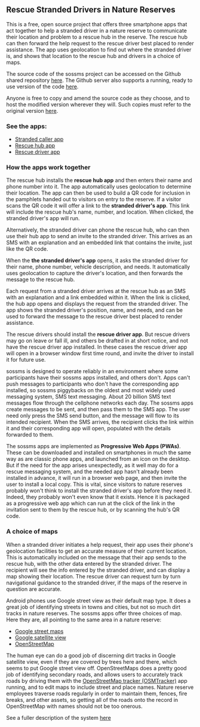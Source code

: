 <h2>Rescue Stranded Drivers in Nature Reserves</h2>

<p>This is a free, open source project that offers three smartphone apps that act together to help a stranded driver in a nature reserve
to communicate their location and problem to a rescue hub in the reserve.  The rescue hub can then forward the help request to the rescue
driver best placed to render assistance.  The app uses geolocation to find out where the stranded driver is, and shows that location to
the rescue hub and drivers in a choice of maps.</p>

<p>The source code of the sossms project can be accessed on the Github shared repository <a href="https://github.com/tijaska/sossms">here</a>.
The Github server also supports a running, ready to use version of the code <a href="https://tijaska.github.io/sossms/">here</a>.</p>

<p>Anyone is free to copy and amend the source code as they choose, and to host the modified version wherever they will. Such copies must
refer to the original version <a href="https://github.com/tijaska/sossms">here</a>.</p>

<h3>See the apps:</h3>

<ul>
  <li><a href="web/caller/">Stranded caller app</a></li>
  <li><a href="web/hub/">Rescue hub app</a></li>
  <li><a href="web/rescue/">Rescue driver app</a></li>
</ul>

<h3>How the apps work together</h3>

<p>The rescue hub installs the <strong>rescue hub app</strong> and then enters their name and phone number into it. The app automatically
uses geolocation to determine their location.  The app can then be used to build a QR code for inclusion in the pamphlets handed out to
visitors on entry to the reserve.  If a visitor scans the QR code it will offer a link to the <strong>stranded driver's app</strong>.
This link will include the rescue hub's name, number, and location. When clicked, the stranded driver's app will run.</p>

<p>Alternatively, the stranded driver can phone the rescue hub, who can then use their hub app to send an invite to the stranded driver.
This arrives as an SMS with an explanation and an embedded link that contains the invite, just like the QR code.</p>

<p>When the <strong>the stranded driver's app</strong> opens, it asks the stranded driver for their name, phone number, vehicle description,
and needs. It automatically uses geolocation to capture the driver's location, and then forwards the message to the rescue hub.</p>
<!-- The stranded
driver's app opens when the rescue hub sends an invite message to the driver. It arrives as an SMS that contains an explanation and a URL
that, when clicked, runs the stranded driver's app in a browser window, or as a stand-alone app if the driver agrees to install it.-->

<!--p>Of course drivers don't go on trips expecting vehicle breakdowns, so we can't expect them to install the stranded driver app in advance.
For this reason the app is packaged as a <strong>Progressive Web App</strong>
(PWA) that can run on the fly in a standard browser window, or be installed as a stand-alone phone app as the user chooses.</p-->

<p>Each request from a stranded driver arrives at the rescue hub as an SMS with an explanation and a link embedded within it. When the link
is clicked, the hub app opens and displays the request from the stranded driver. The app shows the stranded driver's position, name, and needs,
and can be used to forward the message to the rescue driver best placed to render assistance.</p>

<p>The rescue drivers should install the <strong>rescue driver app</strong>. But rescue drivers may go on leave or fall ill, and others be
drafted in at short notice, and not have the rescue driver app installed. In these cases the rescue driver app will open in a browser window
first time round, and invite the driver to install it for future use.</p>

<p>sossms is designed to operate reliably in an environment where some participants have their sossms apps installed, and others don't.
Apps can't push messages to participants who don't have the corresponding app installed, so sossms piggybacks on the oldest and most widely
used messaging system, SMS text messaging. About 20 billion SMS text messages flow through the cellphone networks each day.  The sossms apps
create messages to be sent, and then pass them to the SMS app. The user need only press the SMS send button, and the message will flow to its
intended recipient. When the SMS arrives, the recipient clicks the link within it and their corresponding app will open, populated with the
details forwarded to them.</p>

<p>The sossms apps are implemented as <strong>Progressive Web Apps (PWAs)</strong>. These can be downloaded and installed on smartphones
in much the same way as are classic phone apps, and launched from an icon on the desktop. But if the need for the app arises unexpectedly,
as it well may do for a rescue messaging system, and the needed app hasn't already been installed in advance, it will run in a browser web
page, and then invite the user to install a local copy.  This is vital, since visitors to nature reserves probably won't think to install
the stranded driver's app before they need it.  Indeed, they probably won't even know that it exists.  Hence it is packaged as a progressive
web app which can run at the click of the link in the invitation sent to them by the rescue hub, or by scanning the hub's QR code.</p>

<h3>A choice of maps</h3>

<p>When a stranded driver initiates a help request, their app uses their phone's geolocation facilities to get an accurate measure of their
current location. This is automatically included on the message that their app sends to the rescue hub, with the other data entered by the
stranded driver. The recipient will see the info entered by the stranded driver, and can display a map showing their location.  The rescue
driver can request turn by turn navigational guidance to the stranded driver, if the maps of the reserve in question are accurate.</p>

<p>Android phones use Google street view as their default map type.  It does a great job of identifying streets in towns and cities, but not
so much dirt tracks in nature reserves.
The sossms apps offer three choices of map. Here they are, all pointing to the same area in a nature reserve:</p>
 
<ul>
  <li><a href="https://www.google.com/maps/@-24.8084045,28.1284559,16z">Google street maps</a></li>
  <li><a href="https://www.google.com/maps/@-24.8084045,28.1284559,2112m/data=!3m1!1e3">Google satellite view</a></li>
  <li><a href="https://www.openstreetmap.org/#map=16/-24.8081/28.1292">OpenStreetMap</a></li>
</ul>

<p>The human eye can do a good job of discerning dirt tracks in Google satellite view, even if they are covered by trees here and there,
which seems to put Google street view off. OpenStreetMaps does a pretty good job of identifying secondary roads, and allows users to
accurately track roads by driving them with the
<a href="https://play.google.com/store/apps/details?id=net.osmtracker&hl=en_ZA&gl=US">OpenStreetMap tracker (OSMTracker)</a> app running,
and to edit maps to include street and place names. Nature reserve employees traverse roads regularly in order to maintain them, fences,
fire breaks, and other assets, so getting all of the roads onto the record in OpenStreetMap with names should not be too onerous.</p>

<p>See a fuller description of the system <a href="web/index.html">here</a></p>
